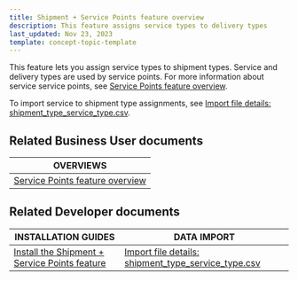 ```yaml
---
title: Shipment + Service Points feature overview
description: This feature assigns service types to delivery types
last_updated: Nov 23, 2023
template: concept-topic-template
---
```


This feature lets you assign service types to shipment types. Service and delivery types are used by service points. For more information about service service points, see [Service Points feature overview](/docs/pbc/all/service-point-management/{{page.version}}/unified-commerce/service-points-feature-overview.html).

To import service to shipment type assignments, see [Import file details: shipment_type_service_type.csv](/docs/pbc/all/carrier-management/{{page.version}}/unified-commerce/file-details-shipment-type-service-type.csv.html).


## Related Business User documents

| OVERVIEWS |
| - |
| [Service Points feature overview](/docs/pbc/all/service-point-management/{{page.version}}/unified-commerce/service-points-feature-overview.html) |

## Related Developer documents

| INSTALLATION GUIDES | DATA IMPORT |
| - | - |
| [Install the Shipment + Service Points feature](/docs/pbc/all/carrier-management/{{page.version}}/base-shop/install-and-upgrade/install-features/install-the-shipment-cart-feature.html) |  [Import file details: shipment_type_service_type.csv](/docs/pbc/all/carrier-management/{{page.version}}/unified-commerce/file-details-shipment-type-service-type.csv.html) |
